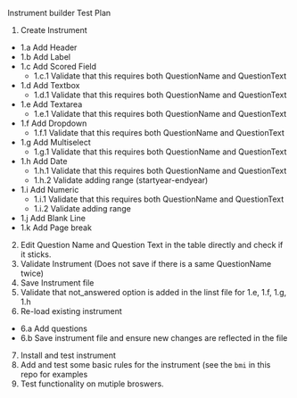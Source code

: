 Instrument builder Test Plan

1.  Create Instrument
  * 1.a Add Header 
  * 1.b Add Label 
  * 1.c Add Scored Field 
    * 1.c.1 Validate that this requires both QuestionName and QuestionText 
  * 1.d Add Textbox 
    * 1.d.1 Validate that this requires both QuestionName and QuestionText 
  * 1.e Add Textarea  
    * 1.e.1 Validate that this requires both QuestionName and QuestionText 
  * 1.f Add Dropdown   
    * 1.f.1 Validate that this requires both QuestionName and QuestionText 
  * 1.g Add Multiselect 
    * 1.g.1 Validate that this requires both QuestionName and QuestionText 
  * 1.h Add Date 
    * 1.h.1 Validate that this requires both QuestionName and QuestionText 
    * 1.h.2 Validate adding range (startyear-endyear) 
  * 1.i Add Numeric 
    * 1.i.1 Validate that this requires both QuestionName and QuestionText 
    * 1.i.2 Validate adding range 
  * 1.j Add Blank Line 
  * 1.k Add Page break
2.  Edit Question Name and Question Text in the table directly and check if it sticks.
3.  Validate Instrument (Does not save if there is a same QuestionName twice)
4.  Save Instrument file
5.  Validate that not_answered option is added in the linst file for 1.e, 1.f, 1.g, 1.h
6.  Re-load existing instrument
  * 6.a Add questions
  * 6.b Save instrument file and ensure new changes are reflected in the file
7. Install and test instrument
8. Add and test some basic rules for the instrument (see the `bmi` in this repo for examples
9. Test functionality on mutiple broswers.
